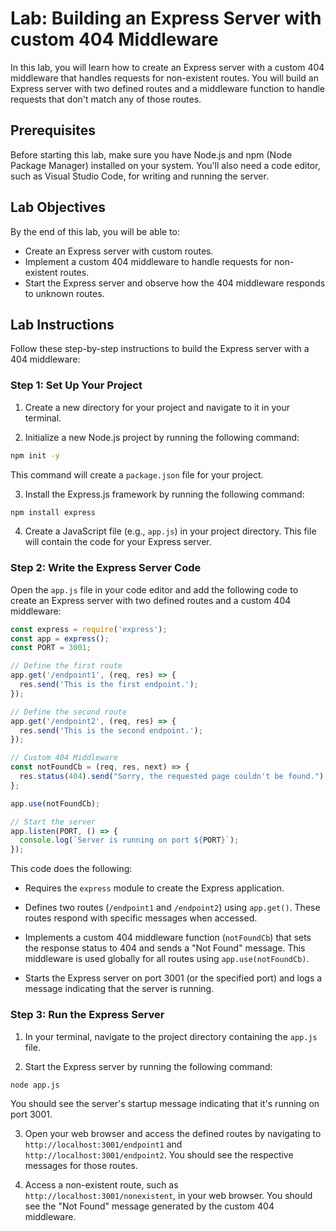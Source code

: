 # Lab: Building an Express Server with custom 404 Middleware

In this lab, you will learn how to create an Express server with a custom 404 middleware that handles requests for non-existent routes. You will build an Express server with two defined routes and a middleware function to handle requests that don't match any of those routes.

## Prerequisites

Before starting this lab, make sure you have Node.js and npm (Node Package Manager) installed on your system. You'll also need a code editor, such as Visual Studio Code, for writing and running the server.

## Lab Objectives

By the end of this lab, you will be able to:

- Create an Express server with custom routes.
- Implement a custom 404 middleware to handle requests for non-existent routes.
- Start the Express server and observe how the 404 middleware responds to unknown routes.

## Lab Instructions

Follow these step-by-step instructions to build the Express server with a 404 middleware:

### Step 1: Set Up Your Project

1. Create a new directory for your project and navigate to it in your terminal.

2. Initialize a new Node.js project by running the following command:

```bash
npm init -y
```

This command will create a `package.json` file for your project.

3. Install the Express.js framework by running the following command:

```bash
npm install express
```

4. Create a JavaScript file (e.g., `app.js`) in your project directory. This file will contain the code for your Express server.

### Step 2: Write the Express Server Code

Open the `app.js` file in your code editor and add the following code to create an Express server with two defined routes and a custom 404 middleware:

```javascript
const express = require('express');
const app = express();
const PORT = 3001;

// Define the first route
app.get('/endpoint1', (req, res) => {
  res.send('This is the first endpoint.');
});

// Define the second route
app.get('/endpoint2', (req, res) => {
  res.send('This is the second endpoint.');
});

// Custom 404 Middleware
const notFoundCb = (req, res, next) => {
  res.status(404).send("Sorry, the requested page couldn't be found.");
};

app.use(notFoundCb);

// Start the server
app.listen(PORT, () => {
  console.log(`Server is running on port ${PORT}`);
});
```

This code does the following:

- Requires the `express` module to create the Express application.

- Defines two routes (`/endpoint1` and `/endpoint2`) using `app.get()`. These routes respond with specific messages when accessed.

- Implements a custom 404 middleware function (`notFoundCb`) that sets the response status to 404 and sends a "Not Found" message. This middleware is used globally for all routes using `app.use(notFoundCb)`.

- Starts the Express server on port 3001 (or the specified port) and logs a message indicating that the server is running.

### Step 3: Run the Express Server

1. In your terminal, navigate to the project directory containing the `app.js` file.

2. Start the Express server by running the following command:

```bash
node app.js
```

You should see the server's startup message indicating that it's running on port 3001.

3. Open your web browser and access the defined routes by navigating to `http://localhost:3001/endpoint1` and `http://localhost:3001/endpoint2`. You should see the respective messages for those routes.

4. Access a non-existent route, such as `http://localhost:3001/nonexistent`, in your web browser. You should see the "Not Found" message generated by the custom 404 middleware.


